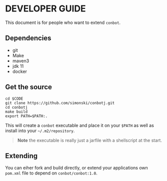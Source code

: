 # DEVELOPER GUIDE

This document is for people who want to extend `conbot`.  

## Dependencies

- git
- Make
- maven3
- jdk 11
- docker

## Get the source

    cd $CODE
    git clone https://github.com/simonski/conbotj.git 
    cd conbotj
    make build
    export PATH=$PATH:.

This will create a `conbot` executable and place it on your `$PATH` as well as install into your `~/.m2/repository`.  

> **Note** the executable is really just a jarfile with a shellscript at the start.

## Extending

You can eiher fork and build directly, or extend your applications own `pom.xml` file to depend on `conbot/conbot:1.0`.
